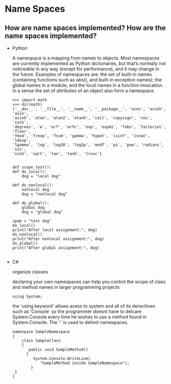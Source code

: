 # Name Spaces

## How are name spaces implemented? How are the name spaces implemented?

* Python

    A namespace is a mapping from names to objects. Most namespaces are currently implemented as Python dictionaries, but that’s normally not noticeable in any way (except for performance), and it may change in the future. Examples of namespaces are: the set of built-in names (containing functions such as abs(), and built-in exception names); the global names in a module; and the local names in a function invocation. In a sense the set of attributes of an object also form a namespace.

    ```
    >>> import math
    >>> dir(math)
    ['__doc__', '__file__', '__name__', '__package__', 'acos', 'acosh', 'asin',
    'asinh', 'atan', 'atan2', 'atanh', 'ceil', 'copysign', 'cos', 'cosh',
    'degrees', 'e', 'erf', 'erfc', 'exp', 'expm1', 'fabs', 'factorial', 'floor',
    'fmod', 'frexp', 'fsum', 'gamma', 'hypot', 'isinf', 'isnan', 'ldexp',
    'lgamma', 'log', 'log10', 'log1p', 'modf', 'pi', 'pow', 'radians', 'sin',
    'sinh', 'sqrt', 'tan', 'tanh', 'trunc']


    def scope_test():
    def do_local():
        dog = "local dog"

    def do_nonlocal():
        nonlocal dog
        dog = "nonlocal dog"

    def do_global():
        global dog
        dog = "global dog"

    spam = "test dog"
    do_local()
    print("After local assignment:", dog)
    do_nonlocal()
    print("After nonlocal assignment:", dog)
    do_global()
    print("After global assignment:", dog)


    ```

* C#

    organize classes

    declaring your own namespaces can help you control the scope of class and method names in larger programming projects

    ```
    using System;
    ```

    the 'using keyword' allows acess to system and all of its deravitives such as 'Console' so the programmer doesnt have to delcare System.Console every time he wishes to use a method found in System.Console. The '.' is used to delimit namespaces.

    ```
    namespace SampleNamespace
    {
        class SampleClass
        {
           public void SampleMethod()
          {
             System.Console.WriteLine(
                "SampleMethod inside SampleNamespace");
            }
     }
    }

    ```